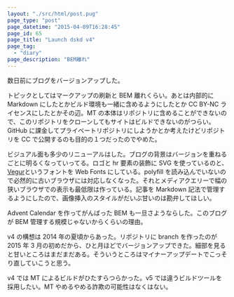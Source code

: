 ```yaml
---
layout: "./src/html/post.pug"
page_type: "post"
page_datetime: "2015-04-09T16:28:45"
page_id: 65
page_title: "Launch dskd v4"
page_tag:
  - "diary"
page_description: "BEM離れ"
---
```


数日前にブログをバージョンアップした。

トピックとしてはマークアップの刷新と BEM 離れくらい。あとは内部的に Markdown にしたとかビルド環境も一緒に含めるようにしたとか CC BY-NC ライセンスにしたとかその辺。MT の本体はリポジトリに含めることができないので、このリポジトリをクローンしてもサイトはビルドできないのがつらい。GitHub に課金してプライベートリポジトリにしようかとか考えたけどリポジトリを CC で公開するのも目的の１つだったのでやめた。

ビジュアル面も多少のリニューアルはした。ブログの背景はバージョンを重ねるごとに明るくなっていってる。ロゴと hr 要素の装飾に SVG を使っているのと、[Vegur](http://dotcolon.net/font/vegur/)というフォントを Web Fonts にしている。polyfill を読み込んでいないので必然的に古いブラウザには対応しなくなった。それとメディアクエリーで幅の狭いブラウザでの表示も最低限は作っている。記事を Markdown 記法で管理するようにしたので、画像挿入のスタイルがだいぶ甘いのは勘弁してほしい。

Advent Calendar を作ってがんばった BEM も一旦さようならした。このブログが BEM 管理する規模じゃないからくらいの理由。

v4 の構想は 2014 年の夏頃からあった。リポジトリに branch を作ったのが 2015 年 3 月の初めだから、ひと月ほどでバージョンアップできた。細部を見ると甘いところはまだまだある。そういうところはマイナーアップデートでこっそり直していこうと思う。

v4 では MT によるビルドがひたすらつらかった。v5 では違うビルドツールを採用したい。MT やめるやめる詐欺の可能性はなくはない。
